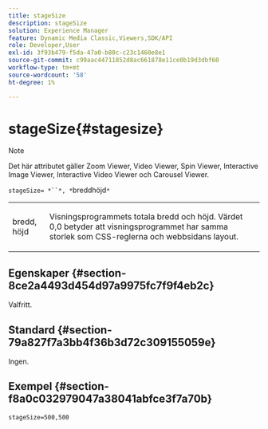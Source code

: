 ```yaml
---
title: stageSize
description: stageSize
solution: Experience Manager
feature: Dynamic Media Classic,Viewers,SDK/API
role: Developer,User
exl-id: 3f93b479-f5da-47a0-b80c-c23c1460e8e1
source-git-commit: c99aac44711852d8ac661878e11ce0b19d3dbf60
workflow-type: tm+mt
source-wordcount: '58'
ht-degree: 1%

---
```


# stageSize{#stagesize}

>[!NOTE]
>
>Det här attributet gäller Zoom Viewer, Video Viewer, Spin Viewer, Interactive Image Viewer, Interactive Video Viewer och Carousel Viewer.

`stageSize= *``*, *`breddhöjd`*`

<table id="table_0070E5402099428DBEA2A900CADB2BAA"> 
 <tbody> 
  <tr> 
   <td colname="col1"> <p><span class="codeph"> <span class="varname"> bredd</span>,<span class="varname"> höjd</span></span> </p> </td> 
   <td colname="col2"> <p> Visningsprogrammets totala bredd och höjd. Värdet <span class="codeph"> 0,0</span> betyder att visningsprogrammet har samma storlek som CSS-reglerna och webbsidans layout. </p> </td> 
  </tr> 
 </tbody> 
</table>

## Egenskaper {#section-8ce2a4493d454d97a9975fc7f9f4eb2c}

Valfritt.

## Standard {#section-79a827f7a3bb4f36b3d72c309155059e}

Ingen.

## Exempel {#section-f8a0c032979047a38041abfce3f7a70b}

`stageSize=500,500`

